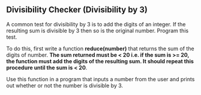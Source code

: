## Divisibility Checker (Divisibility by 3)

A common test for divisibility by 3 is to add the digits of an integer. If the resulting sum is divisible by 3 then so is the original number. Program this test.

To do this, first write a function **reduce(number)** that returns the sum of the digits of number. **The sum returned must be < 20 i.e. if the sum is >= 20, the function must add the digits of the resulting sum. It should repeat this procedure until the sum is < 20**.

Use this function in a program that inputs a number from the user and prints out whether or not the number is divisible by 3.